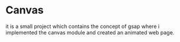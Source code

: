 # Canvas
it is a small project which contains the concept of gsap where i implemented the canvas module and created an animated web page. 
